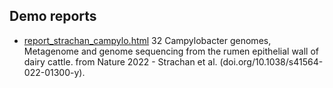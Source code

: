 ## Demo reports




  - [report_strachan_campylo.html](https://github.com/cmkobel/assemblycomparator2/raw/master/tests/strachan_campylo/report_strachan_campylo.html.zip)
  32 Campylobacter genomes, Metagenome and genome sequencing from the rumen epithelial wall of dairy cattle. from Nature 2022 - Strachan et al. (doi.<nolink />org/10.1038/s41564-022-01300-y).
